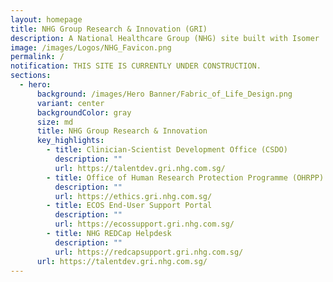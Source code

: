 ```yaml
---
layout: homepage
title: NHG Group Research & Innovation (GRI)
description: A National Healthcare Group (NHG) site built with Isomer
image: /images/Logos/NHG_Favicon.png
permalink: /
notification: THIS SITE IS CURRENTLY UNDER CONSTRUCTION.
sections:
  - hero:
      background: /images/Hero Banner/Fabric_of_Life_Design.png
      variant: center
      backgroundColor: gray
      size: md
      title: NHG Group Research & Innovation
      key_highlights:
        - title: Clinician-Scientist Development Office (CSDO)
          description: ""
          url: https://talentdev.gri.nhg.com.sg/
        - title: Office of Human Research Protection Programme (OHRPP)
          description: ""
          url: https://ethics.gri.nhg.com.sg/
        - title: ECOS End-User Support Portal
          description: ""
          url: https://ecossupport.gri.nhg.com.sg/
        - title: NHG REDCap Helpdesk
          description: ""
          url: https://redcapsupport.gri.nhg.com.sg/
      url: https://talentdev.gri.nhg.com.sg/
---
```

